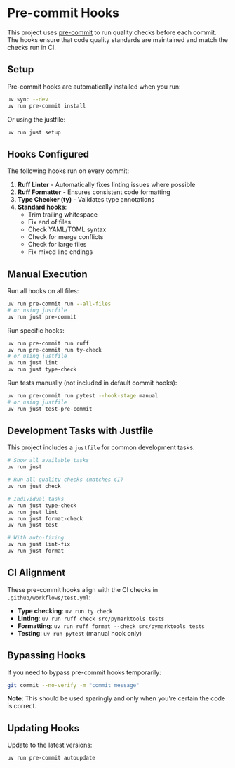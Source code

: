 # Pre-commit Hooks

This project uses [pre-commit](https://pre-commit.com/) to run quality checks before each commit. The hooks ensure that
code quality standards are maintained and match the checks run in CI.

## Setup

Pre-commit hooks are automatically installed when you run:

```bash
uv sync --dev
uv run pre-commit install
```

Or using the justfile:

```bash
uv run just setup
```

## Hooks Configured

The following hooks run on every commit:

1. **Ruff Linter** - Automatically fixes linting issues where possible
1. **Ruff Formatter** - Ensures consistent code formatting
1. **Type Checker (ty)** - Validates type annotations
1. **Standard hooks**:
   - Trim trailing whitespace
   - Fix end of files
   - Check YAML/TOML syntax
   - Check for merge conflicts
   - Check for large files
   - Fix mixed line endings

## Manual Execution

Run all hooks on all files:

```bash
uv run pre-commit run --all-files
# or using justfile
uv run just pre-commit
```

Run specific hooks:

```bash
uv run pre-commit run ruff
uv run pre-commit run ty-check
# or using justfile
uv run just lint
uv run just type-check
```

Run tests manually (not included in default commit hooks):

```bash
uv run pre-commit run pytest --hook-stage manual
# or using justfile
uv run just test-pre-commit
```

## Development Tasks with Justfile

This project includes a `justfile` for common development tasks:

```bash
# Show all available tasks
uv run just

# Run all quality checks (matches CI)
uv run just check

# Individual tasks
uv run just type-check
uv run just lint
uv run just format-check
uv run just test

# With auto-fixing
uv run just lint-fix
uv run just format
```

## CI Alignment

These pre-commit hooks align with the CI checks in `.github/workflows/test.yml`:

- **Type checking**: `uv run ty check`
- **Linting**: `uv run ruff check src/pymarktools tests`
- **Formatting**: `uv run ruff format --check src/pymarktools tests`
- **Testing**: `uv run pytest` (manual hook only)

## Bypassing Hooks

If you need to bypass pre-commit hooks temporarily:

```bash
git commit --no-verify -m "commit message"
```

**Note**: This should be used sparingly and only when you're certain the code is correct.

## Updating Hooks

Update to the latest versions:

```bash
uv run pre-commit autoupdate
```
